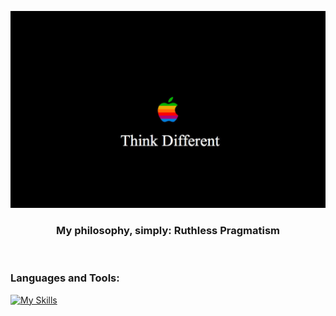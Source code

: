 ![My Profile Picture](/Think-Different.jpg)

<h3 align="center">My philosophy, simply: Ruthless Pragmatism </h3><br/>


### Languages and Tools:

[![My Skills](https://skillicons.dev/icons?i=js,nodejs,html,css,vitest,vite,nextjs,py,figma,aws,postgres,rails,postman,ruby,notion,linux,kubernetes,jquery,jest,go,powershell,express,react,ts)](https://skillicons.dev)
